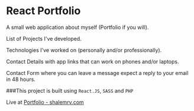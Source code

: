 # React Portfolio

A small web application about myself (Portfolio if you will).

List of Projects I've developed.

Technologies I've worked on (personally and/or professionally).

Contact Details with app links that can work on phones and/or laptops.

Contact Form where you can leave a message expect a reply to your email in 48 hours.

###This project is built using `React.JS`, `SASS` and `PHP`

Live at [Portfolio - shalemrv.com](https://www.shalemrv.com)
